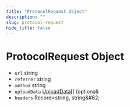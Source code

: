 ```yaml
---
title: "ProtocolRequest Object"
description: ""
slug: protocol-request
hide_title: false
---
```


# ProtocolRequest Object

* `url` string
* `referrer` string
* `method` string
* `uploadData` [UploadData[]](latest/api/structures/upload-data.md) (optional)
* `headers` Record&#60;string, string\&#62;
